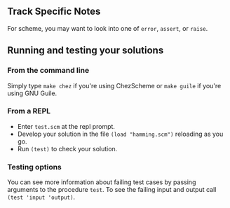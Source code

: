 
## Track Specific Notes

For scheme, you may want to look into one of `error`, `assert`, or `raise`\.

## Running and testing your solutions


### From the command line

Simply type `make chez` if you're using ChezScheme or `make guile` if you're using GNU Guile\.

### From a REPL

* Enter `test.scm` at the repl prompt\.
* Develop your solution in the file `(load "hamming.scm")` reloading as you go\.
* Run `(test)` to check your solution\.


### Testing options

You can see more information about failing test cases by passing
arguments to the procedure `test`\.
 To see the failing input and output call `(test 'input 'output)`\.

